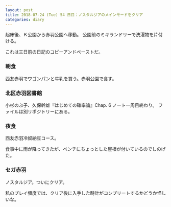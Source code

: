 ```yaml
---
layout: post
title: 2018-07-24 (Tue) 54 日目：ノスタルジアのメインモードをクリア
categories: diary
---
```


起床後、Ｋ公園から赤羽公園へ移動。
公園前のミキランドリーで洗濯物を片付ける。

これは三日前の日記のコピーアンドペーストだ。

### 朝食

西友赤羽でワゴンパンと牛乳を買う。赤羽公園で食す。

### 北区赤羽図書館

小杉のぶ子、久保幹雄『はじめての確率論』Chap. 6 ノート一周目終わり。
ファイルは別リポジトリーにある。

### 夜食

西友赤羽冷奴納豆コース。

食事中に雨が降ってきたが、ベンチにちょっとした屋根が付いているのでしのげた。

### セガ赤羽

ノスタルジア。ついにクリア。

私のプレイ頻度では、クリア後に入手した時計がコンプリートするかどうか怪しいな。
